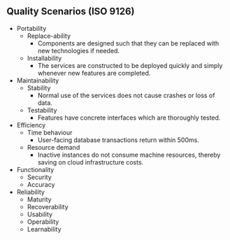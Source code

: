 ## Quality Scenarios (ISO 9126)

- Portability
    - Replace-ability
        - Components are designed such that they can be replaced with new technologies if needed.
    - Installability
        - The services are constructed to be deployed quickly and simply whenever new features are completed.
- Maintainability
    - Stability
        - Normal use of the services does not cause crashes or loss of data.
    - Testability
        - Features have concrete interfaces which are thoroughly tested.
- Efficiency
    - Time behaviour
        - User-facing database transactions return within 500ms. 
    - Resource demand
        - Inactive instances do not consume machine resources, thereby saving on cloud infrastructure costs.
- Functionality
    - Security
    - Accuracy
- Reliability
    - Maturity
    - Recoverability
    - Usability
    - Operability
    - Learnability
